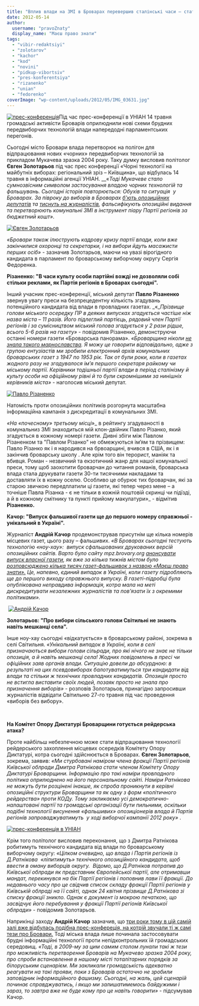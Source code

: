 ```yaml
---
title: "Вплив влади на ЗМІ в Броварах перевершив сталінські часи – статистика"
date: 2012-05-14
author: 
  username: "pravoZnaty"
  display_name: "Маєш право знати"
tags: 
  - "vibir-redaktsiyi"
  - "zolotarov"
  - "kachor"
  - "kod"
  - "novini"
  - "pidkup-vibortsiv"
  - "pres-konferentsiya"
  - "rizanenko"
  - "unian"
  - "fedorenko"
coverImage: "wp-content/uploads/2012/05/IMG_03631.jpg"
---
```


[![](https://mpz.brovary.org/wp-content/uploads/2012/05/IMG_03631.jpg "прес-конференція")](https://mpz.brovary.org/wp-content/uploads/2012/05/IMG_03631.jpg)Під час прес-конференції в УНІАН 14 травня громадські активісти Броварів оприлюднили нові схеми брудних передвиборчих технологій влади напередодні парламентських перегонів.

Сьогодні місто Бровари влада перетворює на полігон для відпрацювання нових «чорних» передвиборчих технологій за прикладом Мукачева зразка 2004 року. Таку думку висловив політолог **Євген Золотарьов** під час прес конференції «Чорні технології на майбутніх виборах: регіональний зріз – Київщина», що відбулась 14 травня в інформаційні агенції УНІАН. __«___Тоді_ _Мукачеве_ _стало_ _сумнозвісним_ _символом_ _застосування_ _владою_ _чорних_ _технологій_ _та_ _фальшувань._ _Сьогодні_ _історія_ _повторюється:_ _Обухів та_ _ситуація_  _у_ _Броварах. За півроку до виборів в Броварах [б’ють опозиційних депутатів](https://mpz.brovary.org/pobito-opozitsiynogo-deputata-brovar/) та [тиснуть на журналістів](https://mpz.brovary.org/vorogi-vilnoyi-presi-v-brovarah/), фальсифікують опозиційні видання та перетворюють комунальні ЗМІ в інструмент піару Партії регіонів за бюджетний кошт_»_._

[![](https://mpz.brovary.org/wp-content/uploads/2012/05/IMG_03751.jpg "Євген Золотарьов")](https://mpz.brovary.org/wp-content/uploads/2012/05/IMG_03751.jpg)

_«Бровари також ілюструють кадрову кризу партії влади, коли вже закінчилися охоронці та секретарки, і на вибори йдуть масажисти перших осіб»_ - зазначив Золотарьов, маючи на увазі вірогідного кандидата в парламент по броварському виборчому округу Сергія Федоренка.

**Різаненко: "В часи культу особи партійні вожді не дозволяли собі стільки реклами, як Партія регіонів в Броварах сьогодні".**

Інший учасник прес-конференції, міський депутат **Павло Різаненко** звернув увагу преси на безпрецедентну кількість згадувань потенційного кандидата від влади в провладних газетах. _«__Прізвище голови міського осередку ПР в деяких випусках згадується частіше ніж назва міста – 11 разів. Його підлеглий партієць, рядовий член Партії регіонів і за сумісництвом міський голова згадується у 2 рази рідше, всього 5-6 разів на газету»_ \- повідомив Різаненко, демонструючи останні номери газети «Броварська панорама». _«Броварщина ніколи [не знала такого марнославства](https://mpz.brovary.org/brovari-stolitsya-chornogo-piaru/). Я можу це говорити відповідально, адже _з групою ентузіастів_ ми зробили електронний архів комунальних броварських газет з 1947 по 1953 рік. Так от були роки, коли в газетах жодного разу не згадувалося ім’я першого секретаря райкому чи міському партії. Керівники тодішньої партії влади в період сталінізму й культу особи на офіційному рівні й то були скромнішими за нинішніх керівників міста»_ - наголосив міський депутат.

[![](https://mpz.brovary.org/wp-content/uploads/2012/05/IMG_0296.jpg "Павло Різаненко")](https://mpz.brovary.org/wp-content/uploads/2012/05/IMG_0296.jpg)

Натомість проти опозиційних політиків розгорнута масштабна інформаційна кампанія з дискредитації в комунальних ЗМІ.

_«На _«_почесному_»_ третьому місці_»_ в рейтингу згадуваності в комунальниз ЗМІ знаходиться мій клон-двійник Павло Різанко, який згадується в кожному номері газети. Дивні збіги між Павлом Різаненком та "Павлом Різанко" не обмежуються ім’ям та прізвищем: Павло Різанко як і я народився на брвоарщині, вчився в США, як і я закінчив броварську школу . Але крім того він терорист, маніяк та вбивця. Роман - незвичний та екзотичний жанр для нашої комунальної преси, тому щоб заохотити броварчан до читання романів, броварська влада стала друкувати газети 30-ти тисячними накладами та доставляти їх в кожну оселю. Особливо це обурює тих броварчан, які за старою звичкою передплатили ці газети, які тепер через мене – а точніше Павла Різанка - є не тільки в кожній поштовій скринці чи підїзді, а й в кожному смітнику та пункті прийому макулатури»_ - відмітив **Різаненко.**

**Качор: "Випуск фальшивої газети ще до першого номеру справжньої - унікальний в Україні".**

Журналіст **Андрій Качор** продемонстрував присутнім ще кілька номерів місцевих газет, цього разу – фальшивих. _«В Броварах сьогодні тестують технологію «ноу-хау»:  випуск сфальшованих друкованих версій опозиційних сайтів. Варто було сайту mpz.brovary.org [анонсувати випуск власної газети](https://mpz.brovary.org/zareyestrovano-gazetu-mayesh-pravo-znati-gotuyetsya-pershiy-nomer-2/), як вже за кілька тижнів містом було [розповсюджено кілька тисяч газет-фальшивок з назвою «Маєш право знати».](https://mpz.brovary.org/zareyestrovano-gazetu-mayesh-pravo-znati-gotuyetsya-pershiy-nomer-2/) Це, напевно, єдиний випадок в Україні, коли газету підробляють ще до першого виходу справжнього випуску. В газеті-підробці була опублікована неправдива інформація, котра мала на меті дискредитувати незалежних журналістів та пов’язати їх з окремими політиками»._

 [![](https://mpz.brovary.org/wp-content/uploads/2012/05/IMG_0348.jpg "Андрій Качор")](https://mpz.brovary.org/wp-content/uploads/2012/05/IMG_0348.jpg)

**Золотарьов: "Про вибори сільського голови Світильні не знають навіть мешканці села".**

Інше ноу-хау сьогодні «відкатується» в броварському районі, зокрема в селі Світильня. _«Унікальний випадок в Україні, коли в селі призначаються вибори голови сільради, про які нічого не знає не тільки опозиція, а й навіть мешканці села! Жодних повідомлень в пресі чи офіційних заяв органів влади. Ситуацію довели до абсурдною: в результаті на цих псевдовиборах балотуватимуться три кандидати від влади та стільки ж технічних провладних кандидатів. Опозиція просто не встигла виставити своїх людей, позаяк просто не знала про призначення виборів»_ - розповів Золотарьов, принагідно запросивши журналістів відвідати Світильню 27-го травня під час проведення «виборів без вибору».

 

**На Комітет Опору Диктатурі Броварщини готується рейдерська атака?**

Проте найбільш небезпечною може стати відпрацювання технології рейдерського захоплення місцевих осередків Комітету Опору Диктатурі, котра сьогодні здійснюється в Броварах. **Євген Золотарьов**, зокрема, заявив: _«Ми стурбовані наміром члена фракції Партії регіонів  Київської облради Дмитра Ратнікова стати членом Комітету Опору Диктатурі Броварщини. Інформацію про такі наміри провладного політика оприлюднено на його персональному сайті. Наміри Ратнікова не можуть бути розцінені інакше, як спроба проникнути в керівні опозиційні структури Броварщини та як одну з форм «політичного рейдерства» проти КОДу. Тому закликаємо усі демократично-налаштовані партії та громадські організації бути пильними, оскільки подібні технології висунення «фальшивих» опозиціонерів влада й Партія регіонів запроваджуватимуть  у ході виборчої кампанії 2012 року»_ .

[![](https://mpz.brovary.org/wp-content/uploads/2012/05/IMG_0257.jpg "прес-конференція в УНІАН")](https://mpz.brovary.org/wp-content/uploads/2012/05/IMG_0257.jpg)

Крім того політолог висловив переконання, що з Дмитра Ратнікова робитимуть технічного кандидата від влади по броварському виборчому округу: _«Цілком очевидно, що влада і Партія регіонів із Д.Ратнікова  «ліпитимуть» технічного опозиційного кандидата, щоб ввести в оману виборців округу.  Відомо, що Д.Ратніков потрапив до Київської облради як представник Європейської партії, але отримавши мандат, перекинувся на бік Партії регіонів і поповнив лави її фракції. До недавнього часу про це свідчив список складу фракції Партії регіонів у Київській облраді на її сайті, однак 24 квітня прізвище Д.Ратнікова зі списку фракції зникло. Однак є документ із мокрою печаткою, що засвідчує його перебування у фракції Партії регіонів Київської облради»_ \- повідомив Золотарьов.

Наприкінці заходу **Андрій Качор** зазначив, що [три роки тому в цій самій залі вже відбулась подібна прес-конфереція, на котрій звучали ті ж самі тези про Бровари.](http://old.afisha-brovary.net/project/otherformat/58-afisha-brovari-zvinuvatila-vladu-mista-v.html) Тоді міська влада лише починала застосовувати брудні інформаційні технології проти непідконтрольних їй громадських середовищ. _«Тоді, в 2009-му за цим самим столом лунали такі ж тези про можливість перетворення Броварів на Мукачево зразка 2004 року, про спроби встановлення в нашому місті тоталітарних порядків за білоруським сценарієм. Ми закликали громадськість адекватно реагувати на такі прояви, поки з Броварів остаточно не зробили заповідник інформаційного фашизму. Сьогодні, на жаль, цей сценарій починає справджуватись, і якщо ми залишатимемось байдужими і зараз, то завтра вже не буде кому про це навіть говорити»_ - підсумував Качор.
